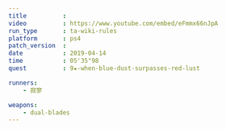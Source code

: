 ```yaml
---
title          :
video          : https://www.youtube.com/embed/eFmmx66nJpA
run_type       : ta-wiki-rules
platform       : ps4
patch_version  : 
date           : 2019-04-14
time           : 05'35"98
quest          : 9★-when-blue-dust-surpasses-red-lust

runners:
    - 寂寥

weapons:
    - dual-blades
---
```

